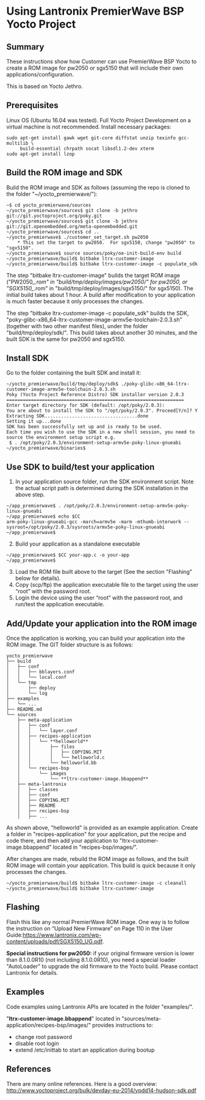 # Using Lantronix PremierWave BSP Yocto Project

## Summary
These instructions show how Customer can use PremierWave BSP Yocto to create a ROM image for pw2050 or sgx5150 that will include their own applications/configuration.

This is based on Yocto Jethro.

## Prerequisites
Linux OS (Ubuntu 16.04 was tested).
Full Yocto Project Development on a virtual machine is not recommended.
Install necessary packages:
```
sudo apt-get install gawk wget git-core diffstat unzip texinfo gcc-multilib \
     build-essential chrpath socat libsdl1.2-dev xterm
sudo apt-get install lzop
```

## Build the ROM image and SDK
Build the ROM image and SDK as follows (assuming the repo is cloned to the folder "~/yocto_premierwave/"):
```
~$ cd yocto_premierwave/sources
~/yocto_premierwave/sources$ git clone -b jethro git://git.yoctoproject.org/poky.git
~/yocto_premierwave/sources$ git clone -b jethro git://git.openembedded.org/meta-openembedded.git
~/yocto_premierwave/sources$ cd ..
~/yocto_premierwave$ ./customer_set_target.sh pw2050
    * This set the target to pw2050.  For sgx5150, change "pw2050" to "sgx5150".
~/yocto_premierwave$ source sources/poky/oe-init-build-env build
~/yocto_premierwave/build$ bitbake ltrx-customer-image
~/yocto_premierwave/build$ bitbake ltrx-customer-image -c populate_sdk
```
The step "bitbake ltrx-customer-image" builds the target ROM image ("PW2050_*.rom" in "build/tmp/deploy/images/pw2050/" for pw2050, or "SGX5150_*.rom" in "build/tmp/deploy/images/sgx5150/" for sgx5150).  The initial build takes about 1 hour.  A build after modification to your application is much faster because it only processes the changes.

The step "bitbake ltrx-customer-image -c populate_sdk" builds the SDK, "poky-glibc-x86_64-ltrx-customer-image-armv5e-toolchain-2.0.3.sh" (together with two other manifest files), under the folder "build/tmp/deploy/sdk/".  This build takes about another 30 minutes, and the built SDK is the same for pw2050 and sgx5150.

## Install SDK
Go to the folder containing the built SDK and install it:
```
~/yocto_premierwave/build/tmp/deploy/sdk$ ./poky-glibc-x86_64-ltrx-customer-image-armv5e-toolchain-2.0.3.sh
Poky (Yocto Project Reference Distro) SDK installer version 2.0.3
=================================================================
Enter target directory for SDK (default: /opt/poky/2.0.3): 
You are about to install the SDK to "/opt/poky/2.0.3". Proceed[Y/n]? Y
Extracting SDK..................................done
Setting it up...done
SDK has been successfully set up and is ready to be used.
Each time you wish to use the SDK in a new shell session, you need to source the environment setup script e.g.
 $ . /opt/poky/2.0.3/environment-setup-armv5e-poky-linux-gnueabi
~/yocto_premierwave/binaries$
```

## Use SDK to build/test your application
1. In your application source folder, run the SDK environment script.  Note the actual script path is determined during the SDK installation in the above step.
```
~/app_premierwave$ . /opt/poky/2.0.3/environment-setup-armv5e-poky-linux-gnueabi
~/app_premierwave$ echo $CC
arm-poky-linux-gnueabi-gcc -march=armv5e -marm -mthumb-interwork --sysroot=/opt/poky/2.0.3/sysroots/armv5e-poky-linux-gnueabi
~/app_premierwave$
```
2. Build your application as a standalone executable
```
~/app_premierwave$ $CC your-app.c -o your-app
~/app_premierwave$
```
3. Load the ROM file built above to the target (See the section "Flashing" below for details).
4. Copy (scp/ftp) the application executable file to the target using the user “root” with the password root.
5. Login the device using the user “root” with the password root, and run/test the application executable.

## Add/Update your application into the ROM image
Once the application is working, you can build your application into the ROM image.
The GIT folder structure is as follows:
```
yocto_premierwave
├── build
│   ├── conf
│   │   ├── bblayers.conf
│   │   └── local.conf
│   └── tmp
│       ├── deploy
│       └── log
├── examples
│   └── ...
├── README.md
└── sources
    ├── meta-application
    │   ├── conf
    │   │   └── layer.conf
    │   ├── recipes-application
    │   │   └── **helloworld**
    │   │       ├── files
    │   │       │   ├── COPYING.MIT
    │   │       │   └── helloworld.c
    │   │       └── helloworld.bb
    │   └── recipes-bsp
    │       └── images
    │           └── **ltrx-customer-image.bbappend**
    ├── meta-lantronix
    │   ├── classes
    │   ├── conf
    │   ├── COPYING.MIT
    │   ├── README
    │   ├── recipes-bsp
    │   ├── ...
```
As shown above, "helloworld" is provided as an example application.  Create a folder in "recipes-application" for your application, put the recipe and code there, and then add your application to "ltrx-customer-image.bbappend" located in "recipes-bsp/images/".

After changes are made, rebuild the ROM image as follows, and the built ROM image will contain your application.  This build is quick because it only processes the changes.
```
~/yocto_premierwave/build$ bitbake ltrx-customer-image -c cleanall
~/yocto_premierwave/build$ bitbake ltrx-customer-image
```

## Flashing
Flash this like any normal PremierWave ROM image.  One way is to follow the instruction on “Upload New Firmware” on Page 110 in the User Guide:https://www.lantronix.com/wp-content/uploads/pdf/SGX5150_UG.pdf.

**Special instructions for pw2050:** if your original firmware version is lower than 8.1.0.0R10 (not including 8.1.0.0R10), you need a special loader "AutoLoader" to upgrade the old firmware to the Yocto build.  Please contact Lantronix for details.

## Examples
Code examples using Lantronix APIs are located in the folder "examples/".

"**ltrx-customer-image.bbappend**" located in "sources/meta-application/recipes-bsp/images/" provides instructions to:
* change root password
* disable root login
* extend /etc/inittab to start an application during bootup

## References
There are many online references.  Here is a good overview:
http://www.yoctoproject.org/bulk/devday-eu-2014/ypdd14-hudson-sdk.pdf

